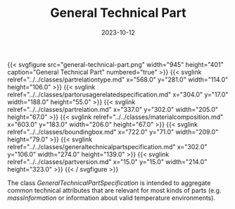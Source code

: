 ﻿---
title: General Technical Part
toc: false
type: specs
layout: diagram
date: "2023-10-12"
draft: false
specification: VEC
version: 2.1.0
documentType: "Recommendation"
elementType: Diagram
classes:
  - PartRelationType
  - PartOrUsageRelatedSpecification
  - PartRelation
  - MaterialComposition
  - BoundingBox
  - GeneralTechnicalPartSpecification
  - PartVersion
menu:
  VEC-2.1.0:    
    parent: general-component-data
    identifier: general-component-data/general-technical-part
    weight: 1004002 

# Prev/next pager order (if `docs_section_pager` enabled in `params.toml`)
weight: 1004002
---
{{< svgfigure src="general-technical-part.png" width="945" height="401" caption="General Technical Part" numbered="true" >}}
  {{< svglink relref="../../classes/partrelationtype.md" x="568.0" y="281.0" width="114.0" height="106.0" >}}
  {{< svglink relref="../../classes/partorusagerelatedspecification.md" x="304.0" y="17.0" width="188.0" height="55.0" >}}
  {{< svglink relref="../../classes/partrelation.md" x="337.0" y="302.0" width="205.0" height="67.0" >}}
  {{< svglink relref="../../classes/materialcomposition.md" x="603.0" y="183.0" width="206.0" height="67.0" >}}
  {{< svglink relref="../../classes/boundingbox.md" x="722.0" y="71.0" width="209.0" height="79.0" >}}
  {{< svglink relref="../../classes/generaltechnicalpartspecification.md" x="302.0" y="106.0" width="274.0" height="139.0" >}}
  {{< svglink relref="../../classes/partversion.md" x="15.0" y="15.0" width="214.0" height="323.0" >}}
{{< / svgfigure >}}
<p> The class <i>GeneralTechnicalPartSpecification</i> is intended to aggregate common technical attributes that are relevant for most kinds of parts (e.g. <i>massInformation </i>or information about valid temperature environments).      </p>
